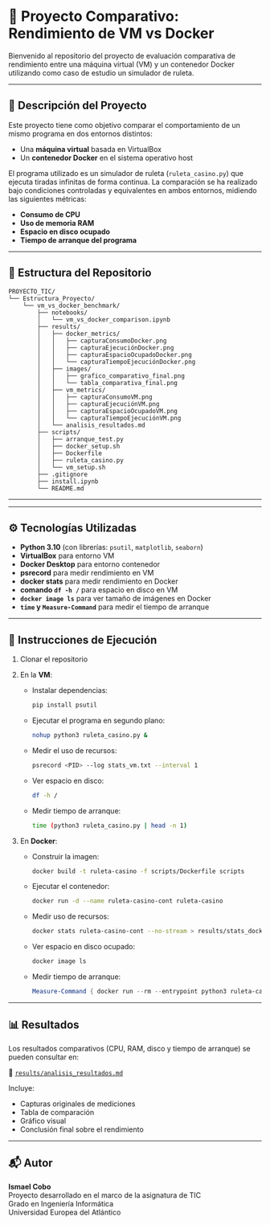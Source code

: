 # 🧪 Proyecto Comparativo: Rendimiento de VM vs Docker

Bienvenido al repositorio del proyecto de evaluación comparativa de rendimiento entre una máquina virtual (VM) y un contenedor Docker utilizando como caso de estudio un simulador de ruleta.

---

## 📝 Descripción del Proyecto

Este proyecto tiene como objetivo comparar el comportamiento de un mismo programa en dos entornos distintos:

* Una **máquina virtual** basada en VirtualBox  
* Un **contenedor Docker** en el sistema operativo host  

El programa utilizado es un simulador de ruleta (`ruleta_casino.py`) que ejecuta tiradas infinitas de forma continua. La comparación se ha realizado bajo condiciones controladas y equivalentes en ambos entornos, midiendo las siguientes métricas:

- **Consumo de CPU**
- **Uso de memoria RAM**
- **Espacio en disco ocupado**
- **Tiempo de arranque del programa**

---

## 📂 Estructura del Repositorio

```
PROYECTO_TIC/
└── Estructura_Proyecto/
    └── vm_vs_docker_benchmark/
        ├── notebooks/
        │   └── vm_vs_docker_comparison.ipynb
        ├── results/
        │   ├── docker_metrics/
        │   │   ├── capturaConsumoDocker.png
        │   │   ├── capturaEjecuciónDocker.png
        │   │   ├── capturaEspacioOcupadoDocker.png
        │   │   └── capturaTiempoEjecuciónDocker.png
        │   ├── images/
        │   │   ├── grafico_comparativo_final.png
        │   │   └── tabla_comparativa_final.png
        │   ├── vm_metrics/
        │   │   ├── capturaConsumoVM.png
        │   │   ├── capturaEjecuciónVM.png
        │   │   ├── capturaEspacioOcupadoVM.png
        │   │   └── capturaTiempoEjecuciónVM.png
        │   └── analisis_resultados.md
        ├── scripts/
        │   ├── arranque_test.py
        │   ├── docker_setup.sh
        │   ├── Dockerfile
        │   ├── ruleta_casino.py
        │   └── vm_setup.sh
        ├── .gitignore
        ├── install.ipynb
        └── README.md

```

---


---

## ⚙️ Tecnologías Utilizadas

* **Python 3.10** (con librerías: `psutil`, `matplotlib`, `seaborn`)
* **VirtualBox** para entorno VM
* **Docker Desktop** para entorno contenedor
* **psrecord** para medir rendimiento en VM
* **docker stats** para medir rendimiento en Docker
* **comando `df -h /`** para espacio en disco en VM
* **`docker image ls`** para ver tamaño de imágenes en Docker
* **`time` y `Measure-Command`** para medir el tiempo de arranque

---

## 🚀 Instrucciones de Ejecución

1. Clonar el repositorio

2. En la **VM**:
   - Instalar dependencias:
     ```bash
     pip install psutil
     ```
   - Ejecutar el programa en segundo plano:
     ```bash
     nohup python3 ruleta_casino.py &
     ```
   - Medir el uso de recursos:
     ```bash
     psrecord <PID> --log stats_vm.txt --interval 1
     ```
   - Ver espacio en disco:
     ```bash
     df -h /
     ```
   - Medir tiempo de arranque:
     ```bash
     time (python3 ruleta_casino.py | head -n 1)
     ```

3. En **Docker**:
   - Construir la imagen:
     ```bash
     docker build -t ruleta-casino -f scripts/Dockerfile scripts
     ```
   - Ejecutar el contenedor:
     ```bash
     docker run -d --name ruleta-casino-cont ruleta-casino
     ```
   - Medir uso de recursos:
     ```bash
     docker stats ruleta-casino-cont --no-stream > results/stats_docker.txt
     ```
   - Ver espacio en disco ocupado:
     ```bash
     docker image ls
     ```
   - Medir tiempo de arranque:
     ```powershell
     Measure-Command { docker run --rm --entrypoint python3 ruleta-casino scripts/arranque_test.py }
     ```

---

## 📊 Resultados

Los resultados comparativos (CPU, RAM, disco y tiempo de arranque) se pueden consultar en:

🔎 [`results/analisis_resultados.md`](results/analisis_resultados.md)

Incluye:

* Capturas originales de mediciones
* Tabla de comparación
* Gráfico visual
* Conclusión final sobre el rendimiento

---

## 📬 Autor

**Ismael Cobo**  
Proyecto desarrollado en el marco de la asignatura de TIC  
Grado en Ingeniería Informática  
Universidad Europea del Atlántico
